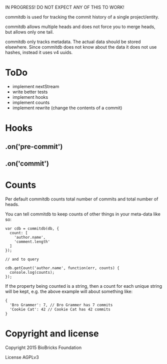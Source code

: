 
IN PROGRESS! DO NOT EXPECT ANY OF THIS TO WORK!

commitdb is used for tracking the commit history of a single project/entity. 

commitdb allows multiple heads and does not force you to merge heads, but allows only one tail.

commitdb only tracks metadata. The actual data should be stored elsewhere. Since commitdb does not know about the data it does not use hashes, instead it uses v4 uuids.

# ToDo

* implement nextStream
* write better tests
* implement hooks
* implement counts
* implement rewrite (change the contents of a commit)


# Hooks

## .on('pre-commit')

## .on('commit')



# Counts

Per default commitdb counts total number of commits and total number of heads.

You can tell commitdb to keep counts of other things in your meta-data like so:

```
var cdb = commitdb(db, {
  count: [
    'author.name',
    'comment.length'
  ]
});

// and to query

cdb.getCount('author.name', function(err, counts) {
  console.log(counts);
});

```

If the property being counted is a string, then a count for each unique string will be kept, e.g. the above example will about something like:

```
{
  'Bro Grammer': 7, // Bro Grammer has 7 commits
  'Cookie Cat': 42 // Cookie Cat has 42 commits
}
```

# Copyright and license

Copyright 2015 BioBricks Foundation

License AGPLv3